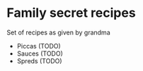# Family secret recipes

Set of recipes as given by grandma

- Piccas (TODO)
- Sauces (TODO)
- Spreds (TODO)